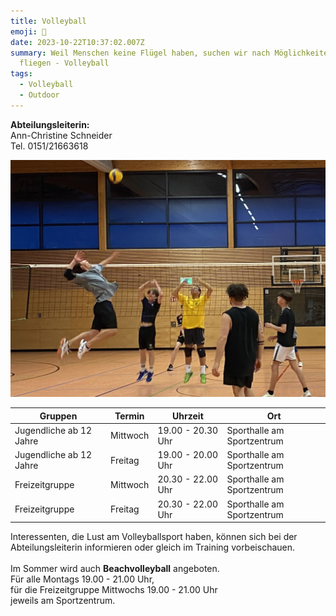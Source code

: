 ```yaml
---
title: Volleyball
emoji: 🏐
date: 2023-10-22T10:37:02.007Z
summary: Weil Menschen keine Flügel haben, suchen wir nach Möglichkeiten zu
  fliegen - Volleyball
tags:
  - Volleyball
  - Outdoor
---
```

**Abteilungsleiterin:** \
Ann-Christine Schneider \
Tel. 0151/21663618

![](/src/assets/img/volleyball.jpg)

| **Gruppen**             | **Termin** | **Uhrzeit**       | **Ort**                    |
| ----------------------- | ---------- | ----------------- | -------------------------- |
| Jugendliche ab 12 Jahre | Mittwoch   | 19.00 - 20.30 Uhr | Sporthalle am Sportzentrum |
| Jugendliche ab 12 Jahre | Freitag    | 19.00 - 20.00 Uhr | Sporthalle am Sportzentrum |
| Freizeitgruppe          | Mittwoch   | 20.30 - 22.00 Uhr | Sporthalle am Sportzentrum |
| Freizeitgruppe          | Freitag    | 20.30 - 22.00 Uhr | Sporthalle am Sportzentrum |

Interessenten, die Lust am Volleyballsport haben, können sich bei der Abteilungsleiterin informieren oder gleich im Training vorbeischauen.\
\
Im Sommer wird auch **Beachvolleyball** angeboten.\
Für alle Montags 19.00 - 21.00 Uhr,\
für die Freizeitgruppe Mittwochs 19.00 - 21.00 Uhr\
jeweils am Sportzentrum.